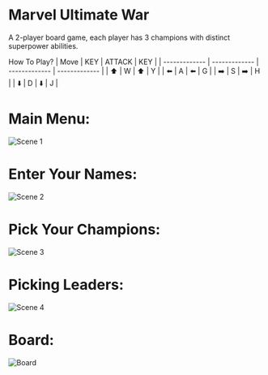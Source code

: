 # Marvel Ultimate War
A 2-player board game, each player has 3 champions with distinct superpower abilities.

How To Play?
| Move  | KEY | ATTACK | KEY |
| ------------- | ------------- | ------------- | ------------- |
| ⬆️ | W | ⬆️ | Y | 
| ⬅️ | A | ⬅️ | G |
| ➡️ | S | ➡️ | H |
| ⬇️ | D | ⬇️ | J |

# Main Menu:
![Scene 1](https://user-images.githubusercontent.com/67235119/174088079-61c2e121-ce83-4816-bfc5-10cb7d60b2d9.png)

# Enter Your Names:
![Scene 2](https://user-images.githubusercontent.com/67235119/174088579-07e757dd-aa08-4357-801c-b2490c6b83d3.png)

# Pick Your Champions:
![Scene 3](https://user-images.githubusercontent.com/67235119/174088706-280d39d6-edf0-4e35-8e6f-9f1b449fc99e.png)

# Picking Leaders:
![Scene 4](https://user-images.githubusercontent.com/67235119/174088872-771dc098-dd50-48f4-b812-562ee3873176.png)

# Board:
![Board](https://user-images.githubusercontent.com/67235119/174089048-8dce424b-d06f-410f-9190-5f053f83c509.png)
